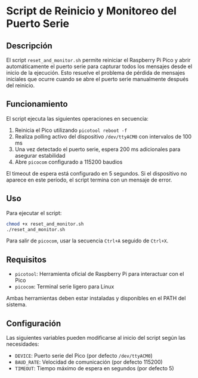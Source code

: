 # Script de Reinicio y Monitoreo del Puerto Serie

## Descripción

El script `reset_and_monitor.sh` permite reiniciar el Raspberry Pi Pico y abrir automáticamente el puerto serie para capturar todos los mensajes desde el inicio de la ejecución. Esto resuelve el problema de pérdida de mensajes iniciales que ocurre cuando se abre el puerto serie manualmente después del reinicio.

## Funcionamiento

El script ejecuta las siguientes operaciones en secuencia:

1. Reinicia el Pico utilizando `picotool reboot -f`
2. Realiza polling activo del dispositivo `/dev/ttyACM0` con intervalos de 100 ms
3. Una vez detectado el puerto serie, espera 200 ms adicionales para asegurar estabilidad
4. Abre `picocom` configurado a 115200 baudios

El timeout de espera está configurado en 5 segundos. Si el dispositivo no aparece en este período, el script termina con un mensaje de error.

## Uso

Para ejecutar el script:

```bash
chmod +x reset_and_monitor.sh
./reset_and_monitor.sh
```

Para salir de `picocom`, usar la secuencia `Ctrl+A` seguido de `Ctrl+X`.

## Requisitos

- `picotool`: Herramienta oficial de Raspberry Pi para interactuar con el Pico
- `picocom`: Terminal serie ligero para Linux

Ambas herramientas deben estar instaladas y disponibles en el PATH del sistema.

## Configuración

Las siguientes variables pueden modificarse al inicio del script según las necesidades:

- `DEVICE`: Puerto serie del Pico (por defecto `/dev/ttyACM0`)
- `BAUD_RATE`: Velocidad de comunicación (por defecto 115200)
- `TIMEOUT`: Tiempo máximo de espera en segundos (por defecto 5)